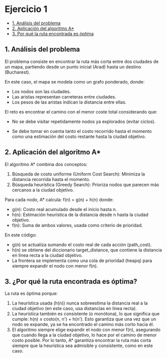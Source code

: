 # Ejercicio 1

- [1. Análisis del problema](#1-análisis-del-problema)
- [2. Aplicación del algoritmo A*](#2-aplicación-del-algoritmo-a)
- [3. Por qué la ruta encontrada es óptima](#3-por-qu-la-ruta-encontrada-es-óptima)

## 1. Análisis del problema
El problema consiste en encontrar la ruta más corta entre dos ciudades de un mapa, partiendo desde un punto inicial (Arad) hasta un destino (Bucharest).

En este caso, el mapa se modela como un grafo ponderado, donde:
- Los nodos son las ciudades.
- Las aristas representan carreteras entre ciudades.
- Los pesos de las aristas indican la distancia entre ellas.

El reto es encontrar el camino con el menor coste total considerando que:

- No se debe visitar repetidamente nodos ya explorados (evitar ciclos).

- Se debe tomar en cuenta tanto el costo recorrido hasta el momento como una estimación del costo restante hasta la ciudad objetivo.

## 2. Aplicación del algoritmo A*
El algoritmo A* combina dos conceptos:
1. Búsqueda de costo uniforme (Uniform Cost Search): Minimiza la distancia recorrida hasta el momento.
2. Búsqueda heurística (Greedy Search): Prioriza nodos que parecen más cercanos a la ciudad objetivo.

Para cada nodo, A* calcula: f(n) = g(n) + h(n) donde:

- g(n): Costo real acumulado desde el inicio hasta n.
- h(n): Estimación heurística de la distancia desde n hasta la ciudad objetivo.
- f(n): Suma de ambos valores, usada como criterio de prioridad.

En este código:
- g(n) se actualiza sumando el costo real de cada acción (path_cost).
- h(n) se obtiene del diccionario target_distance, que contiene la distancia en línea recta a la ciudad objetivo.
- La frontera se implementa como una cola de prioridad (heapq) para siempre expandir el nodo con menor f(n).

## 3. ¿Por qué la ruta encontrada es óptima?
La ruta es óptima porque:
1. La heurística usada (h(n)) nunca sobreestima la distancia real a la ciudad objetivo (en este caso, usa distancias en línea recta).
2. La heurística también es consistente (o monótona), lo que significa que cumple: h(n) ≤ costo(n, n') + h(n'). Esto garantiza que una vez que un nodo se expande, ya se ha encontrado el camino más corto hacia él.
3. El algoritmo siempre elige expandir el nodo con menor f(n), asegurando que cuando llega a la ciudad objetivo, lo hace por el camino de menor costo posible.
Por lo tanto, A* garantiza encontrar la ruta más corta siempre que la heurística sea admisible y consistente, como en este caso.